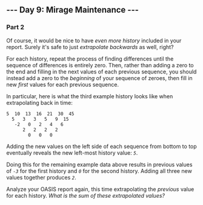 ## \--- Day 9: Mirage Maintenance ---

### Part 2

Of course, it would be nice to have _even more history_ included in your report. Surely it's safe to just _extrapolate backwards_ as well, right?

For each history, repeat the process of finding differences until the sequence of differences is entirely zero. Then, rather than adding a zero to the end and filling in the next values of each previous sequence, you should instead add a zero to the _beginning_ of your sequence of zeroes, then fill in new _first_ values for each previous sequence.

In particular, here is what the third example history looks like when extrapolating back in time:

```
5  10  13  16  21  30  45
  5   3   3   5   9  15
   -2   0   2   4   6
      2   2   2   2
        0   0   0
```

Adding the new values on the left side of each sequence from bottom to top eventually reveals the new left-most history value: _`5`_.

Doing this for the remaining example data above results in previous values of _`-3`_ for the first history and _`0`_ for the second history. Adding all three new values together produces _`2`_.

Analyze your OASIS report again, this time extrapolating the _previous_ value for each history. _What is the sum of these extrapolated values?_
